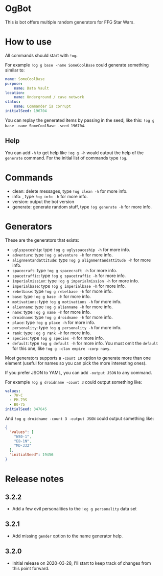# OgBot

This is bot offers multiple random generators for FFG Star Wars.

# How to use

All commands should start with `!og`.

For example `!og g base -name SomeCoolBase` could generate something similar to:

```yaml
name: SomeCoolBase
purpose:
    name: Data Vault
location:
    name: Underground / cave network
status:
    name: Commander is corrupt
initialSeed: 196704
```

You can replay the generated items by passing in the seed, like this: `!og g base -name SomeCoolBase -seed 196704`.

## Help

You can add `-h` to get help like `!og g -h` would output the help of the `generate` command. For the initial list of commands type `!og`.

# Commands

-   clean: delete messages, type `!og clean -h` for more info.
-   info: , type `!og info -h` for more info.
-   version: output the bot version
-   generate: generate random stuff, type `!og generate -h` for more info.

# Generators

These are the generators that exists:

-   `uglyspaceship`: type `!og g uglyspaceship -h` for more info.
-   `adventure`: type `!og g adventure -h` for more info.
-   `alignmentandattitude`: type `!og g alignmentandattitude -h` for more info.
-   `spacecraft`: type `!og g spacecraft -h` for more info.
-   `spacetraffic`: type `!og g spacetraffic -h` for more info.
-   `imperialmission`: type `!og g imperialmission -h` for more info.
-   `imperialbase`: type `!og g imperialbase -h` for more info.
-   `rebelbase`: type `!og g rebelbase -h` for more info.
-   `base`: type `!og g base -h` for more info.
-   `motivations`: type `!og g motivations -h` for more info.
-   `alienname`: type `!og g alienname -h` for more info.
-   `name`: type `!og g name -h` for more info.
-   `droidname`: type `!og g droidname -h` for more info.
-   `place`: type `!og g place -h` for more info.
-   `personality`: type `!og g personality -h` for more info.
-   `rank`: type `!og g rank -h` for more info.
-   `species`: type `!og g species -h` for more info.
-   `default`: type `!og g default -h` for more info. You must omit the `default` for this one, like `!og g -clan empire -corp navy`.

Most generators supports a `-count 10` option to generate more than one element (useful for names so you can pick the more interesting ones).

If you prefer JSON to YAML, you can add `-output JSON` to any command.

For example `!og g droidname -count 3` could output something like:

```YAML
values:
  - 7W-C
  - PM-79S
  - B0-75
initialSeed: 347645
```

And `!og g droidname -count 3 -output JSON` could output something like:

<!-- prettier-ignore -->
```json
{
  "values": [
    "W80-1",
    "EB-1N",
    "MD-332"
  ],
  "initialSeed": 19456
}
```

# Release notes

## 3.2.2

-   Add a few evil personalities to the `!og g personality` data set

## 3.2.1

-   Add missing `gender` option to the name generator help.

## 3.2.0

-   Initial release on 2020-03-28, I'll start to keep track of changes from this point forward.
